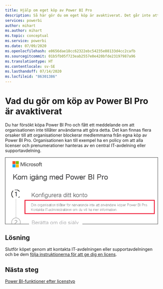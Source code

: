 ```yaml
---
title: Hjälp om eget köp av Power BI Pro
description: Så här gör du om eget köp är avaktiverat. Det går inte att köpa Power BI Pro för Power BI-tjänsten.
services: powerbi
author: mihart
ms.author: mihart
ms.topic: conceptual
ms.service: powerbi
ms.date: 07/09/2020
ms.openlocfilehash: e0656dae18cc62322ebc54235e08133d4cc2cafb
ms.sourcegitcommit: 01b5fb05f723eab2557e0e420bfde23197987a96
ms.translationtype: HT
ms.contentlocale: sv-SE
ms.lasthandoff: 07/14/2020
ms.locfileid: "86301386"
---
```

# <a name="what-to-do-if-purchasing-power-bi-pro-is-disabled"></a>Vad du gör om köp av Power BI Pro är avaktiverat

Du har försökt köpa Power BI Pro och fått ett meddelande om att organisationen inte tillåter användarna att göra detta. Det kan finnas flera orsaker till att organisationer blockerar medlemmarna från egna köp av Power BI Pro.  Organisationen kan till exempel ha en policy om att alla licenser och prenumerationer hanteras av en central IT-avdelning eller supportavdelning. 

![skärmbild som visar felmeddelande efter val av Konfigurera ditt konto](media/service-self-service-purchase-help/power-bi-error.png)

## <a name="solution"></a>Lösning
Slutför köpet genom att kontakta IT-avdelningen eller supportavdelningen och be dem [följa instruktionerna för att ge dig en licens](../admin/service-admin-manage-licenses.md).

## <a name="next-steps"></a>Nästa steg
[Power BI-funktioner efter licenstyp](service-features-license-type.md)
